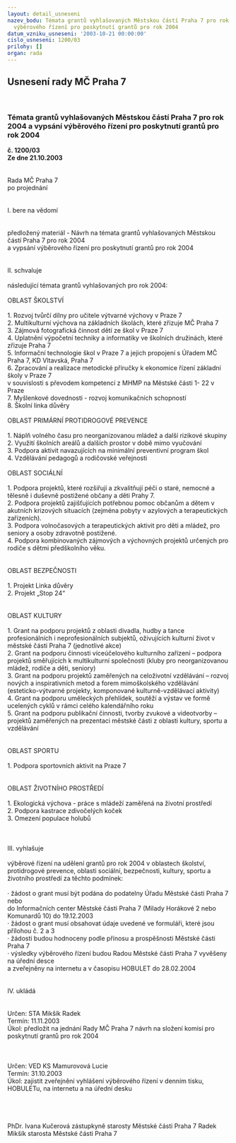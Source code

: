 ```yaml
---
layout: detail_usneseni
nazev_bodu: Témata grantů vyhlašovaných Městskou částí Praha 7 pro rok 2004 a vypsání
  výběrového řízení pro poskytnutí grantů pro rok 2004
datum_vzniku_usneseni: '2003-10-21 00:00:00'
cislo_usneseni: 1200/03
prilohy: []
organ: rada
---
```

<div id="ucUsn_pList" class="usn">
	<span><h2>Usnesení rady MČ Praha 7 </h2>
<br></span><div class="standBody">
<span><h3>Témata grantů vyhlašovaných Městskou částí Praha 7 pro rok 2004 a vypsání výběrového řízení pro poskytnutí grantů pro rok 2004</h3></span><div class="center">
		<strong>č. 1200/03</strong><br>
	</div>
<div class="center">
		<strong>Ze dne 21.10.2003</strong><br><br>
	</div>
<br>Rada MČ Praha 7<br>po projednání<br><br><br>I.	bere na vědomí<br><br> <br>předložený materiál - Návrh na témata grantů vyhlašovaných Městskou částí Praha 7 pro rok 2004 <br>a vypsání výběrového řízení pro poskytnutí grantů pro rok 2004<br><br><br>II.	schvaluje <br><br>následující témata grantů vyhlašovaných pro rok 2004:<br><br>OBLAST ŠKOLSTVÍ<br><br>1.	Rozvoj tvůrčí dílny pro učitele výtvarné výchovy v Praze 7<br>2.	Multikulturní výchova na základních školách, které zřizuje MČ Praha 7<br>3.	Zájmová fotografická činnost dětí ze škol v Praze 7  <br>4.	Uplatnění výpočetní techniky a informatiky ve školních družinách, které zřizuje Praha 7<br>5.	Informační technologie škol v Praze 7 a jejich propojení s Úřadem MČ Praha 7, KD Vltavská, Praha 7<br>6.	Zpracování a realizace metodické příručky k ekonomice řízení základní školy v Praze 7 <br>v souvislosti  s převodem kompetencí z MHMP na Městské části 1- 22 v Praze<br>7.	Myšlenkové dovednosti - rozvoj komunikačních schopností<br>8.	Školní linka důvěry<br><br>OBLAST PRIMÁRNÍ PROTIDROGOVÉ PREVENCE<br>	<br>1.	Náplň volného času pro neorganizovanou mládež a další rizikové skupiny<br>2.	Využití školních areálů a dalších prostor v době mimo vyučování<br>3.	Podpora aktivit navazujících na minimální preventivní program škol<br>4.	Vzdělávání pedagogů a rodičovské veřejnosti<br><br>OBLAST SOCIÁLNÍ<br>	<br>1.	Podpora projektů, které rozšiřují a zkvalitňují péči o staré, nemocné a tělesně i duševně postižené občany a děti Prahy 7.<br>2.	Podpora projektů zajišťujících potřebnou pomoc občanům a dětem v akutních krizových situacích (zejména pobyty v azylových a terapeutických zařízeních).<br>3.	Podpora volnočasových a terapeutických aktivit pro děti a mládež, pro seniory a osoby zdravotně postižené.<br>4.	Podpora kombinovaných zájmových a výchovných projektů určených pro rodiče s dětmi předškolního věku.        <br><br><br>OBLAST BEZPEČNOSTI<br><br>1.	Projekt Linka důvěry<br>2.	Projekt „Stop 24“<br>	<br><br>OBLAST KULTURY<br><br>1.	Grant na podporu projektů z oblasti divadla, hudby a  tance profesionálních i neprofesionálních subjektů, oživujících kulturní život v městské části Praha 7 (jednotlivé akce)<br>2.	Grant na podporu činnosti víceúčelového kulturního zařízení – podpora projektů směřujících k multikulturní společnosti (kluby pro neorganizovanou mládež, rodiče a děti, seniory)<br>3.	Grant na podporu projektů zaměřených na celoživotní vzdělávání – rozvoj nových a inspirativních metod a forem mimoškolského vzdělávání (esteticko-výtvarné projekty, komponované kulturně-vzdělávací aktivity)<br>4.	Grant na podporu uměleckých přehlídek, soutěží a  výstav ve formě ucelených cyklů v rámci celého kalendářního roku<br>5.	Grant na podporu publikační činnosti, tvorby zvukové  a videotvorby – projektů zaměřených na prezentaci městské části z oblasti kultury, sportu a vzdělávání<br><br><br>OBLAST SPORTU<br><br>1.	Podpora sportovních aktivit na Praze 7<br><br><br>OBLAST ŽIVOTNÍHO PROSTŘEDÍ<br><br>1.	Ekologická výchova - práce s mládeží zaměřená na životní prostředí<br>2.	Podpora kastrace zdivočelých koček<br>3.	Omezení populace holubů<br><br><br><br>III.	vyhlašuje<br><br>výběrové řízení na udělení grantů pro rok 2004 v oblastech školství, protidrogové prevence, oblasti sociální, bezpečnosti, kultury, sportu a životního prostředí za těchto podmínek:<br><br>·	žádost o grant musí být podána do podatelny Úřadu Městské části Praha 7 nebo <br>do Informačních center Městské části Praha 7 (Milady Horákové 2 nebo Komunardů 10) do 19.12.2003<br>·	žádost o grant musí obsahovat údaje uvedené ve formuláři, které jsou přílohou č. 2 a 3<br>·	žádosti budou hodnoceny podle přínosu a prospěšnosti Městské části Praha 7<br>·	výsledky výběrového řízení budou Radou Městské části Praha 7 vyvěšeny na úřední desce <br>a zveřejněny na internetu a v časopisu HOBULET do 28.02.2004<br><br><br>IV.	ukládá <br><br><br>Určen:	STA Mikšík Radek<br>Termín: 11.11.2003<br>Úkol:	předložit na jednání Rady MČ Praha 7 návrh na složení komisí pro poskytnutí grantů pro rok 2004<br> <br><br><br>Určen:	VED KS Mamurovová Lucie<br>Termín: 31.10.2003<br>Úkol:	zajistit zveřejnění vyhlášení výběrového řízení v denním tisku, HOBULETu, na internetu a na úřední desku<br> <br><br> <br>	<br>PhDr. Ivana Kučerová zástupkyně starosty Městské části Praha 7	 Radek Mikšík starosta Městské části Praha 7<br>	<br><br>
</div>
</div>